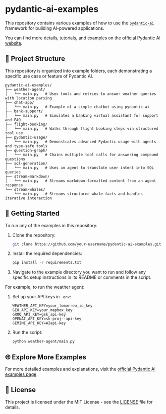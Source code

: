 # pydantic-ai-examples

This repository contains various examples of how to use the [`pydantic-ai`](https://github.com/outerbounds/pydantic-ai) framework for building AI-powered applications.

You can find more details, tutorials, and examples on the [official Pydantic AI website](https://ai.pydantic.dev/examples).

## 📁 Project Structure

This repository is organized into example folders, each demonstrating a specific use case or feature of Pydantic AI.

```plaintext
pydantic-ai-examples/
├── weather-agent/
│   └── main.py   # Uses tools and retries to answer weather queries with location parsing
├── chat-app/
│   └── main.py   # Example of a simple chatbot using pydantic-ai 
├── bank-support/
│   └── main.py   # Simulates a banking virtual assistant for support and FAQ
├── flight-booking/
│   └── main.py   # Walks through flight booking steps via structured tool use
├── pydantic-usage/
│   └── main.py   # Demonstrates advanced Pydantic usage with agents and type-safe tools
├── question-graph/
│   └── main.py   # Chains multiple tool calls for answering compound questions
├── sql-generation/
│   └── main.py   # Uses an agent to translate user intent into SQL queries
├── stream-markdown/
│   └── main.py   # Streams markdown-formatted content from an agent response
└── stream-whales/
    └── main.py   # Streams structured whale facts and handles iterative interaction
```

## 🚀 Getting Started

To run any of the examples in this repository:

1. Clone the repository:

   ```bash
   git clone https://github.com/your-username/pydantic-ai-examples.git
   ```

2. Install the required dependencies:

   ```bash
   pip install -r requirements.txt
   ```

3. Navigate to the example directory you want to run and follow any specific setup instructions in its README or comments in the script.

For example, to run the weather agent:

1. Set up your API keys in `.env`:

   ```env
   WEATHER_API_KEY=your_tomorrow_io_key
   GEO_API_KEY=your_mapbox_key
   GROQ_API_KEY=gsk_api-key
   OPENAI_API_KEY=sk-proj--api-key
   GEMINI_API_KEY=AIapi-key
   ```

2. Run the script:

   ```bash
   python weather-agent/main.py
   ```

## 🌐 Explore More Examples

For more detailed examples and explanations, visit the [official Pydantic AI examples page](https://ai.pydantic.dev/examples).

## 📄 License

This project is licensed under the MIT License - see the [LICENSE](LICENSE) file for details.

